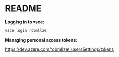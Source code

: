 # README

**Logging in to vsce:**

```zsh
vsce login robmllze
```

**Managing personal access tokens:**

https://dev.azure.com/robmllze/_usersSettings/tokens
